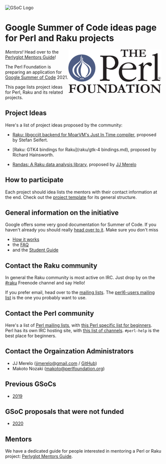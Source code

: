 ![GSoC Logo](https://summerofcode.withgoogle.com/static/img/summer-of-code-logo.svg)

# Google Summer of Code ideas page for Perl and Raku projects

<img src="img/tpf_logo_transparent.png" width="300px" align="right" alt="TPF">

*Mentors!* Head over to the [Perlyglot Mentors Guide](mentors-guide.md)!


The Perl Foundation is preparing an application
for [Google Summer of Code](https://summerofcode.withgoogle.com/)
2021.

This page lists project ideas for Perl, Raku and its related projects.


## Project Ideas

Here's a list of project ideas proposed by the community:

- [Raku: libgccjit backend for MoarVM's Just In Time compiler](raku/libccjig-backend.md),
  proposed by Stefan Seifert.
- [Raku: GTK4 bindings for Raku](raku/gtk-4 bindings.md), proposed by
  Richard Hainsworth.

- [Randas: A Raku data analysis library](raku/randas.md), proposed
  by [JJ Merelo](https://github.com/JJ)


## How to participate

Each project should idea lists the mentors with their contact
information at the end. Check out
the [project template](project_template.md) for its general structure.


## General information on the initiative

Google offers some very good documentation for Summer of Code. If you haven't already you should really
[head over to it](https://summerofcode.withgoogle.com/). Make sure you don't miss

- [How it works](https://summerofcode.withgoogle.com/how-it-works/)
- the [FAQ](https://developers.google.com/open-source/gsoc/faq)
- and the [Student Guide](https://google.github.io/gsocguides/student/)


## Contact the Raku community

In general the Raku community is most active on IRC. Just drop by on the
[#raku](https://webchat.freenode.net/#raku) Freenode channel and say Hello!

If you prefer email, head over to the [mailing lists](https://raku.org/archive/lists/).
The [perl6-users mailing list](https://www.nntp.perl.org/group/perl.perl6.users/) is the one you
probably want to use.


## Contact the Perl community

Here's a list of [Perl mailing lists](https://lists.perl.org/), with
[this Perl specific list for beginners](https://www.nntp.perl.org/group/perl.beginners/).
Perl has its own IRC hosting site, with [this list of channels](http://www.irc.perl.org/channels.html).
`#perl-help` is the best place for beginners.


## Contact the Orgainzation Administrators

- JJ Merelo (jjmerelo@gmail.com / [GitHub](https://github.com/JJ))
- Makoto Nozaki (makoto@perlfoundation.org)

## Previous GSoCs

- [2019](https://perl-foundation-outreach.github.io/ideas)

## GSoC proposals that were not funded

- [2020](https://perl-foundation-outreach.github.io/gsoc-2020-ideas)


## Mentors

We have a dedicated guide for people interested in mentoring a Perl or Raku project:
[Perlyglot Mentors Guide](mentors-guide.md).

